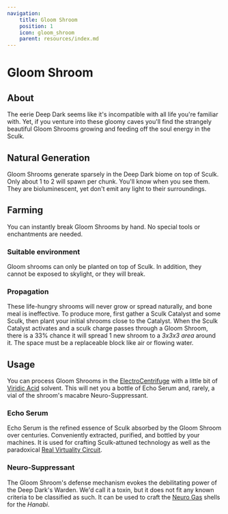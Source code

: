 ```yaml
---
navigation:
    title: Gloom Shroom
    position: 1
    icon: gloom_shroom
    parent: resources/index.md
---
```


# Gloom Shroom

## About

<ItemImage id="gloom_shroom" scale="2" />

The eerie Deep Dark seems like it's incompatible with all life you're familiar with. Yet, if you venture into these
gloomy caves you'll find the strangely beautiful <Color id="blue">Gloom Shrooms</Color> growing and feeding off the soul
energy in the Sculk.

## Natural Generation

Gloom Shrooms generate sparsely in the Deep Dark biome on top of Sculk. Only about 1 to 2 will spawn per chunk. You'll
know when you see them. They are bioluminescent, yet don't emit any light to their surroundings.

## Farming

You can instantly break Gloom Shrooms by hand. No special tools or enchantments are needed.

### Suitable environment

Gloom shrooms can only be planted on top of Sculk. In addition, they cannot be exposed to skylight, or they will break.

### Propagation

<GameScene zoom={2} interactive={true}>
<ImportStructure src="gloom_shroom_farm.nbt" />
<Block id="gloom_shroom" y="1" />
</GameScene>

These life-hungry shrooms will never grow or spread naturally, and bone meal is ineffective. To produce more, first gather
a Sculk Catalyst and some Sculk, then plant your initial shrooms close to the Catalyst. When the Sculk Catalyst activates
and a sculk charge passes through a Gloom Shroom, there is a 33% chance it will spread 1 new shroom to a *3x3x3 area*
around it. The space must be a replaceable block like air or flowing water.

## Usage

You can process Gloom Shrooms in the [ElectroCentrifuge](../machines/gpm/electrocentrifuge.md) with a little bit of
[Viridic Acid](vitriol_berries.md) solvent. This will net you a bottle of Echo Serum and, rarely, a vial of
the shroom's macabre Neuro-Suppressant. 

### Echo Serum

<ItemImage id="sculk_chemical" scale="2" />

Echo Serum is the refined essence of Sculk absorbed by the Gloom Shroom over centuries. Conveniently extracted,
purified, and bottled by your machines. It is used for crafting Sculk-attuned technology as well as the
paradoxical [Real Virtuality Circuit](circuits.md).

### Neuro-Suppressant

<ItemImage id="neuro_chemical" scale="2" />

The Gloom Shroom's defense mechanism evokes the debilitating power of the Deep Dark's Warden. We'd call it a toxin,
but it does not fit any known criteria to be classified as such. It can be used to craft the
[Neuro Gas](../weapons/hanabi.md#neuro) shells for the *Hanabi*.